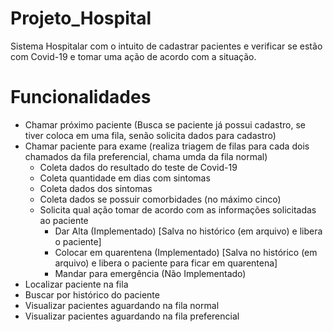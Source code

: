 # Projeto_Hospital
Sistema Hospitalar com o intuito de cadastrar pacientes e verificar se estão com Covid-19 e tomar uma ação de acordo com a situação.

# Funcionalidades
- Chamar próximo paciente (Busca se paciente já possui cadastro, se tiver coloca em uma fila, senão solicita dados para cadastro)
- Chamar paciente para exame (realiza triagem de filas para cada dois chamados da fila preferencial, chama umda da fila normal)
  -   Coleta dados do resultado do teste de Covid-19
  -   Coleta quantidade em dias com sintomas
  -   Coleta dados dos sintomas
  -   Coleta dados se possuir comorbidades (no máximo cinco)
  -   Solicita qual ação tomar de acordo com as informações solicitadas ao paciente
      -   Dar Alta (Implementado) [Salva no histórico (em arquivo) e libera o paciente]
      -   Colocar em quarentena (Implementado) [Salva no histórico (em arquivo) e libera o paciente para ficar em quarentena]
      -   Mandar para emergência (Não Implementado)
- Localizar paciente na fila 
- Buscar por histórico do paciente
- Visualizar pacientes aguardando na fila normal
- Visualizar pacientes aguardando na fila preferencial
